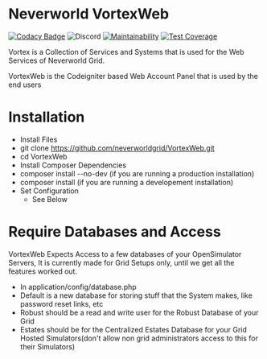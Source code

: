 # Neverworld VortexWeb
[![Codacy Badge](https://api.codacy.com/project/badge/Grade/495004e58090472a83e70d0302f1936e)](https://www.codacy.com/app/orbital-group/myaccount-new?utm_source=github.com&amp;utm_medium=referral&amp;utm_content=neverworldgrid/myaccount&amp;utm_campaign=Badge_Grade)
![Discord](https://img.shields.io/discord/541036640076955658.svg)
[![Maintainability](https://api.codeclimate.com/v1/badges/acd9b906a730dc0e7eb0/maintainability)](https://codeclimate.com/github/hollowomnicron/VortexWeb/maintainability)
[![Test Coverage](https://api.codeclimate.com/v1/badges/acd9b906a730dc0e7eb0/test_coverage)](https://codeclimate.com/github/hollowomnicron/VortexWeb/test_coverage)

Vortex is a Collection of Services and Systems that is used for the Web Services of Neverworld Grid.


VortexWeb is the Codeigniter based Web Account Panel that is used by the end users

# Installation 
* Install Files
 * git clone https://github.com/neverworldgrid/VortexWeb.git
 * cd VortexWeb
* Install Composer Dependencies
 * composer install --no-dev   (if you are running a production installation)
 * composer install            (if you are running a developement installation)
* Set Configuration 
  * See Below
	
# Require Databases and Access
VortexWeb Expects Access to a few databases of your OpenSimulator Servers, It is currently made for Grid Setups only, until we get all the features worked out. 
* In application/config/database.php
 * Default is a new database for storing stuff that the System makes, like password reset links, etc
 * Robust should be a read and write user for the Robust Database of your Grid
 * Estates should be for the Centralized Estates Database for your Grid Hosted Simulators(don't allow non grid administrators access to this for their Simulators)
